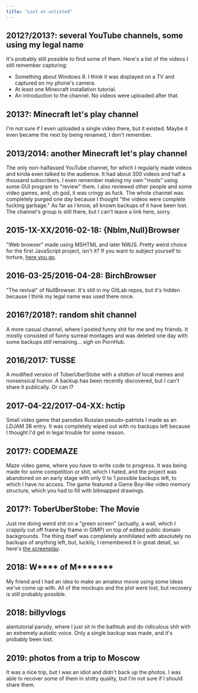 ```yaml
---
title: "Lost or unlisted"
---
```


## 2012?/2013?: several YouTube channels, some using my legal name

It's probably still possible to find some of them. Here's a list of
the videos I still remember capturing:

* Something about Windows 8. I think it was displayed on a TV and
  captured on my phone's camera.
* At least one Minecraft installation tutorial.
* An introduction to the channel. No videos were uploaded after that.

## 2013?: Minecraft let's play channel

I'm not sure if I even uploaded a single video there, but it existed.
Maybe it even became the next by being renamed, I don't remember.

## 2013/2014: another Minecraft let's play channel

The only non-halfassed YouTube channel, for which I regularly made
videos and kinda even talked to the audience. It had about 300 videos
and half a thousand subscribers. I even remember making my own "mods"
using some GUI program to "review" them. I also reviewed other people
and some video games, and, oh god, it was cringy as fuck. The whole
channel was completely purged one day because I thought "the videos
were complete fucking garbage." As far as I know, all known backups of
it have been lost. The channel's group is still there, but I can't
leave a link here, sorry.

## 2015-1X-XX/2016-02-18: {Nblm,Null}Browser

"Web browser" made using MSHTML and later NWJS. Pretty weird choice
for the first JavaScript project, isn't it? If you want to subject
yourself to torture, [here you go].

[here you go]: https://sourceforge.net/projects/nblmbrowser/

## 2016-03-25/2016-04-28: BirchBrowser

"The revival" of NullBrowser. It's still in my GitLab repos, but it's
hidden because I think my legal name was used there once.

## 2016?/2018?: random shit channel

A more casual channel, where I posted funny shit for me and my
friends. It mostly consisted of funny surreal montages and was deleted
one day with some backups still remaining... *sigh* on PornHub.

## 2016/2017: TUSSE

A modified version of ToberUberStobe with a shitton of local memes and
nonsensical humor. A backup has been recently discovered, but I can't
share it publically. Or can I?

## 2017-04-22/2017-04-XX: hctip

Small video game that parodies Russian pseudo-patriots I made as an
LDJAM 38 entry. It was completely wiped out with no backups left
because I thought I'd get in legal trouble for some reason.

## 2017?: CODEMAZE

Maze video game, where you have to write code to progress. It was
being made for some competition or shit, which I hated, and the
project was abandoned on an early stage with only 0 to 1 possible
backups left, to which I have no access. The game featured a Game
Boy-like video memory structure, which you had to fill with bitmapped
drawings.

## 2017?: ToberUberStobe: The Movie

Just me doing weird shit on a "green screen" (actually, a wall, which
I crappily cut off frame by frame in GIMP) on top of edited public
domain backgrounds. The thing itself was completely annihilated with
absolutely no backups of anything left, but, luckily, I remembered it
in great detail, so here's [the screenplay].

[the screenplay]: /extra/text-files/tus-the-movie.txt

## 2018: W\*\*\*\* of M\*\*\*\*\*\*\*

My friend and I had an idea to make an amateur movie using some ideas
we've come up with. All of the mockups and the plot were lost, but
recovery is still probably possible.

## 2018: billyvlogs

alantutorial parody, where I just sit in the bathtub and do ridiculous
shit with an extremely autistic voice. Only a single backup was made,
and it's probably been lost.

## 2019: photos from a trip to Moscow

It was a nice trip, but I was an idiot and didn't back up the photos.
I was able to recover some of them in shitty quality, but I'm not sure
if I should share them.
